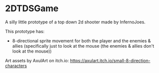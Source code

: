 # 2DTDSGame
A silly little prototype of a top down 2d shooter made by InfernoJoes.

This prototype has:
- 8-directional sprite movement for both the player and the enemies & allies (specifically just to look at the mouse (the enemies & allies don't look at the mouse))


Art assets by AxulArt on itch.io: https://axulart.itch.io/small-8-direction-characters
